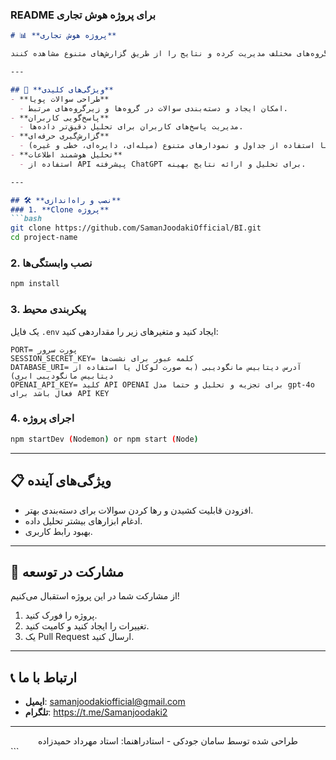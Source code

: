 ### README برای پروژه هوش تجاری

```markdown
# 📊 **پروژه هوش تجاری**  

پروژه هوش تجاری یک ابزار کاربردی برای طراحی، پاسخ‌گویی، و تحلیل پرسش‌ها با استفاده از قابلیت‌های پیشرفته تحلیل داده و هوش مصنوعی است. این پروژه به کاربران امکان می‌دهد تا سوالات خود را در گروه‌ها و زیرگروه‌های مختلف مدیریت کرده و نتایج را از طریق گزارش‌های متنوع مشاهده کنند.  

---

## 🚀 **ویژگی‌های کلیدی**  
- **طراحی سوالات پویا**  
  - امکان ایجاد و دسته‌بندی سوالات در گروه‌ها و زیرگروه‌های مرتبط.  
- **پاسخ‌گویی کاربران**  
  - مدیریت پاسخ‌های کاربران برای تحلیل دقیق‌تر داده‌ها.  
- **گزارش‌گیری حرفه‌ای**  
  - نمایش اطلاعات با استفاده از جداول و نمودارهای متنوع (میله‌ای، دایره‌ای، خطی و غیره).  
- **تحلیل هوشمند اطلاعات**  
  - استفاده از API پیشرفته ChatGPT برای تحلیل و ارائه نتایج بهینه.  

---

## 🛠️ **نصب و راه‌اندازی**  
### 1. **Clone پروژه**  
```bash
git clone https://github.com/SamanJoodakiOfficial/BI.git
cd project-name
```

### 2. **نصب وابستگی‌ها**  
```bash
npm install
```

### 3. **پیکربندی محیط**  
یک فایل `.env` ایجاد کنید و متغیرهای زیر را مقداردهی کنید:  
```env
PORT= پورت سرور
SESSION_SECRET_KEY= کلمه عبور برای نشست‌ها
DATABASE_URI= آدرس دیتابیس مانگودیبی (به صورت لوکال یا استفاده از دیتابیس مانگودیبی ابری)
OPENAI_API_KEY= کلید API OPENAI برای تجزیه و تحلیل و حتما مدل gpt-4o فعال باشد برای API KEY
```

### 4. **اجرای پروژه**  
```bash
npm startDev (Nodemon) or npm start (Node)
```

---

## 📋 **ویژگی‌های آینده**  
- افزودن قابلیت کشیدن و رها کردن سوالات برای دسته‌بندی بهتر.  
- ادغام ابزارهای بیشتر تحلیل داده.  
- بهبود رابط کاربری.  

---

## 🤝 **مشارکت در توسعه**  
از مشارکت شما در این پروژه استقبال می‌کنیم!  
1. پروژه را فورک کنید.  
2. تغییرات را ایجاد کنید و کامیت کنید.  
3. یک Pull Request ارسال کنید.  

---

## 📞 **ارتباط با ما**  
- **ایمیل**: samanjoodakiofficial@gmail.com  
- **تلگرام**: https://t.me/Samanjoodaki2
---

<div align="center">
  طراحی شده توسط سامان جودکی - استادراهنما: استاد مهرداد حمیدزاده
</div>
```
